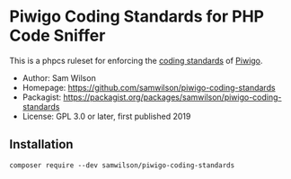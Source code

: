 Piwigo Coding Standards for PHP Code Sniffer
============================================

This is a phpcs ruleset for enforcing
the [coding standards](https://piwigo.org/doc/doku.php?id=dev:coding_conventions)
of [Piwigo](https://piwigo.org/).

* Author: Sam Wilson
* Homepage: https://github.com/samwilson/piwigo-coding-standards
* Packagist: https://packagist.org/packages/samwilson/piwigo-coding-standards
* License: GPL 3.0 or later, first published 2019

## Installation

    composer require --dev samwilson/piwigo-coding-standards
